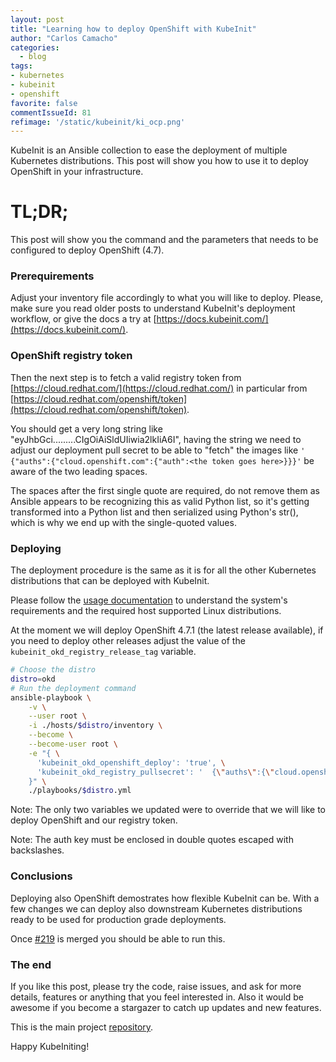 ```yaml
---
layout: post
title: "Learning how to deploy OpenShift with KubeInit"
author: "Carlos Camacho"
categories:
  - blog
tags:
- kubernetes
- kubeinit
- openshift
favorite: false
commentIssueId: 81
refimage: '/static/kubeinit/ki_ocp.png'
---
```


KubeInit is an Ansible collection to ease
the deployment of multiple Kubernetes distributions.
This post will show you how to use it to deploy
OpenShift in your infrastructure.

# TL;DR;

This post will show you the command and the parameters
that needs to be configured to deploy OpenShift (4.7).

### Prerequirements

Adjust your inventory file accordingly to what you will like to deploy.
Please, make sure you read older posts to understand KubeInit's deployment
workflow, or give the docs a try
at [https://docs.kubeinit.com/](https://docs.kubeinit.com/).

### OpenShift registry token

Then the next step is to fetch a valid registry token from
[https://cloud.redhat.com/](https://cloud.redhat.com/)
in particular from
[https://cloud.redhat.com/openshift/token](https://cloud.redhat.com/openshift/token).

You should get a very long string like "eyJhbGci.........CIgOiAiSldUIiwia2lkIiA6I",
having the string we need to adjust our deployment pull secret to be able to "fetch"
the images like `'  {"auths":{"cloud.openshift.com":{"auth":<the token goes here>}}}'`
be aware of the two leading spaces.

The spaces after the first single quote are required,
do not remove them as Ansible appears to be recognizing this as valid Python list,
so it's getting transformed into a Python list and then serialized
using Python's str(), which is why we end up with the single-quoted values.

### Deploying

The deployment procedure is the same
as it is for all the other Kubernetes distributions that can be
deployed with KubeInit.

Please follow the [usage documentation](http://docs.kubeinit.com/usage.html)
to understand the system's requirements and the required host supported
Linux distributions.

At the moment we will deploy OpenShift 4.7.1 (the latest release available),
if you need to deploy other releases adjust the value of the
`kubeinit_okd_registry_release_tag` variable.

```bash
# Choose the distro
distro=okd
# Run the deployment command
ansible-playbook \
    -v \
    --user root \
    -i ./hosts/$distro/inventory \
    --become \
    --become-user root \
    -e "{ \
      'kubeinit_okd_openshift_deploy': 'true', \
      'kubeinit_okd_registry_pullsecret': '  {\"auths\":{\"cloud.openshift.com\":{\"auth\": \"eyJh2gX3TgXk\", \"email\": \"my_email@domain.com\"}}}', \
    }" \
    ./playbooks/$distro.yml

```

Note: The only two variables we updated were to override that
we will like to deploy OpenShift and our registry token.

Note: The auth key must be enclosed in double quotes escaped with
backslashes.

### Conclusions

Deploying also OpenShift demostrates how
flexible KubeInit can be.
With a few changes we can deploy also downstream Kubernetes
distributions ready to be used for production grade deployments.

Once [#219](https://github.com/Kubeinit/kubeinit/pull/219/files)
is merged you should be able to run this.

### The end

If you like this post, please try the code, raise issues, and ask for more details, features or
anything that you feel interested in. Also it would be awesome if you become a stargazer to catch up
updates and new features.

This is the main project [repository](https://github.com/kubeinit/kubeinit).

Happy KubeIniting!
